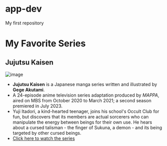 # app-dev
My first repository
# My Favorite Series
## Jujutsu Kaisen
![image](https://github.com/JanEgasanSTI/app-dev/assets/152465577/f63e984c-faf7-4062-a4ce-dc54f786fde9)

- **Jujutsu Kaisen** is a Japanese manga series written and illustrated by **Gege Akutami**.
- A 24-episode anime television series adaptation produced by *MAPPA*, aired on MBS from October 2020 to March 2021; a second season premiered in July 2023.
- Yuji Itadori, a kind-hearted teenager, joins his school's Occult Club for fun, but discovers that its members are actual sorcerers who can manipulate the energy between beings for their own use. He hears about a cursed talisman - the finger of Sukuna, a demon - and its being targeted by other cursed beings.
- [Click here to watch the series](https://www.example.com)
